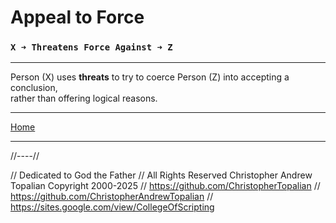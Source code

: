 # **Appeal to Force**

### **`X ➜ Threatens Force Against ➜ Z`**

---

Person (X) uses **threats** to try to coerce Person (Z) into accepting a conclusion,  
rather than offering logical reasons.

---

[Home](../../../README.md)

---

//----//

// Dedicated to God the Father
// All Rights Reserved Christopher Andrew Topalian Copyright 2000-2025
// https://github.com/ChristopherTopalian
// https://github.com/ChristopherAndrewTopalian
// https://sites.google.com/view/CollegeOfScripting

